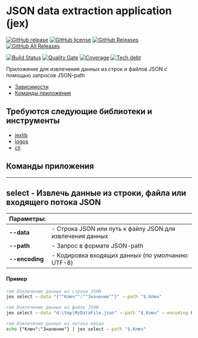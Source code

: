 # JSON data extraction application (jex)

[![GitHub release](https://img.shields.io/github/release/ArKuznetsov/jex.svg?style=flat-square)](https://github.com/ArKuznetsov/jex/releases)
[![GitHub license](https://img.shields.io/github/license/ArKuznetsov/jex.svg?style=flat-square)](https://github.com/ArKuznetsov/jex/blob/develop/LICENSE)
[![GitHub Releases](https://img.shields.io/github/downloads/ArKuznetsov/jex/latest/total?style=flat-square)](https://github.com/ArKuznetsov/jex/releases)
[![GitHub All Releases](https://img.shields.io/github/downloads/ArKuznetsov/jex/total?style=flat-square)](https://github.com/ArKuznetsov/jex/releases)

[![Build Status](https://img.shields.io/github/workflow/status/ArKuznetsov/jex/%D0%9A%D0%BE%D0%BD%D1%82%D1%80%D0%BE%D0%BB%D1%8C%20%D0%BA%D0%B0%D1%87%D0%B5%D1%81%D1%82%D0%B2%D0%B0)](https://github.com/arkuznetsov/jex/actions/)
[![Quality Gate](https://open.checkbsl.org/api/project_badges/measure?project=jex&metric=alert_status)](https://open.checkbsl.org/dashboard/index/jex)
[![Coverage](https://open.checkbsl.org/api/project_badges/measure?project=jex&metric=coverage)](https://open.checkbsl.org/dashboard/index/jex)
[![Tech debt](https://open.checkbsl.org/api/project_badges/measure?project=jex&metric=sqale_index)](https://open.checkbsl.org/dashboard/index/jex)

Приложение для извлечения данных из строк и файлов JSON с помощью запросов JSON-path

* [Зависимости](#Зависимости)
* [Команды приложения](#Приложение)

## <a id="Зависимости"></a> Требуются следующие библиотеки и инструменты

* [jexlib](https://github.com/ArKuznetsov/jexlib)
* [logos](https://github.com/oscript-library/logos)
* [cli](https://github.com/Stepa86/cli)

## <a id="Приложение"></a> Команды приложения

---

## select - Извлечь данные из строки, файла или входящего потока JSON

| Параметры: ||
|-|-|
| **--data** | - Строка JSON или путь к файлу JSON для извлечения данных |
| **--path** | - Запрос в формате JSON-path |
| **--encoding** | - Кодировка входящих данных (по умолчанию: UTF-8) |

#### Пример

```bat
rem Извлечение данных из строки JSON
jex select --data "{""Ключ"":""Значение""}" --path "$.Ключ"
```

```bat
rem Извлечение данных из файла JSON
jex select --data "d:\tmp\MyDataFile.json" --path "$.Ключ" --encoding UTF-8
```

```bat
rem Извлечение данных из потока ввода
echo {"Ключ":"Значение"} | jex select --path "$.Ключ"
```
